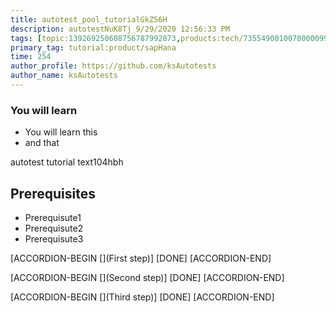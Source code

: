 ```yaml
---
title: autotest_pool_tutorialGkZ56H
description: autotestNuK8Tj_9/29/2020 12:56:33 PM
tags: [topic:139269250608756787992873,products:tech/73554900100700000996,tutorial:experience/advanced]
primary_tag: tutorial:product/sapHana
time: 254
author_profile: https://github.com/ksAutotests
author_name: ksAutotests
---
```

### You will learn
- You will learn this
- and that

autotest tutorial text104hbh

## Prerequisites
- Prerequisute1
- Prerequisute2
- Prerequisute3

[ACCORDION-BEGIN [](First step)]
[DONE]
[ACCORDION-END]

[ACCORDION-BEGIN [](Second step)]
[DONE]
[ACCORDION-END]

[ACCORDION-BEGIN [](Third step)]
[DONE]
[ACCORDION-END]

